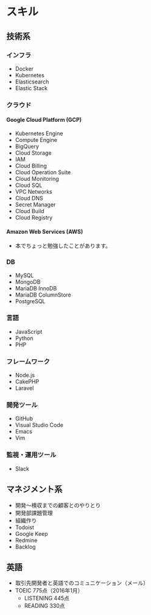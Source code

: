# スキル

## 技術系

### インフラ
- Docker
- Kubernetes
- Elasticsearch
- Elastic Stack

### クラウド

#### Google Cloud Platform (GCP)
- Kubernetes Engine
- Compute Engine
- BigQuery
- Cloud Storage
- IAM
- Cloud Billing
- Cloud Operation Suite
- Cloud Monitoring
- Cloud SQL
- VPC Networks
- Cloud DNS
- Secret Manager
- Cloud Build
- Cloud Registry

#### Amazon Web Services (AWS)
- 本でちょっと勉強したことがあります。


### DB
- MySQL
- MongoDB
- MariaDB InnoDB
- MariaDB ColumnStore
- PostgreSQL

### 言語
- JavaScript
- Python
- PHP

### フレームワーク
- Node.js
- CakePHP
- Laravel

### 開発ツール
- GitHub
- Visual Studio Code
- Emacs
- Vim

### 監視・運用ツール
- Slack



## マネジメント系
- 開発〜検収までの顧客とのやりとり
- 開発部課題管理
- 組織作り
- Todoist
- Google Keep
- Redmine
- Backlog




## 英語
- 取引先開発者と英語でのコミュニケーション（メール）
- TOEIC 775点（2016年1月）
    - LISTENING 445点
    - READING 330点